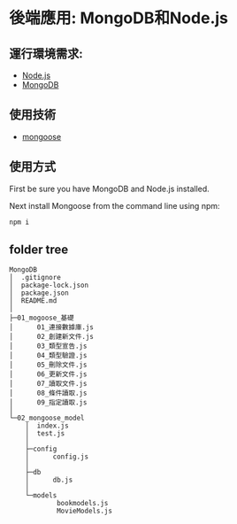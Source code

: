 # 後端應用: MongoDB和Node.js

## 運行環境需求:

* [Node.js](https://nodejs.org/en)
* [MongoDB](https://www.mongodb.com/try/download/community)

## 使用技術

* [mongoose](https://mongoosejs.com/docs/)


## 使用方式

First be sure you have MongoDB and Node.js installed.

Next install Mongoose from the command line using npm:

```bash
npm i

```

## folder tree

```text
MongoDB
│  .gitignore
│  package-lock.json
│  package.json
│  README.md
│  
├─01_mogoose_基礎
│      01_連接數據庫.js
│      02_創建新文件.js
│      03_類型宣告.js
│      04_類型驗證.js
│      05_刪除文件.js
│      06_更新文件.js
│      07_讀取文件.js
│      08_條件讀取.js
│      09_指定讀取.js
│
└─02_mongoose_model
    │  index.js
    │  test.js
    │
    ├─config
    │      config.js
    │
    ├─db
    │      db.js
    │
    └─models
            bookmodels.js
            MovieModels.js

```